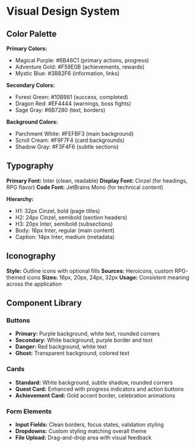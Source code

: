 # Visual Design System

## Color Palette

**Primary Colors:**
- Magical Purple: #6B46C1 (primary actions, progress)
- Adventure Gold: #F59E0B (achievements, rewards)
- Mystic Blue: #3B82F6 (information, links)

**Secondary Colors:**
- Forest Green: #10B981 (success, completed)
- Dragon Red: #EF4444 (warnings, boss fights)
- Sage Gray: #6B7280 (text, borders)

**Background Colors:**
- Parchment White: #FEFBF3 (main background)
- Scroll Cream: #F9F7F4 (card backgrounds)
- Shadow Gray: #F3F4F6 (subtle sections)

## Typography

**Primary Font:** Inter (clean, readable)
**Display Font:** Cinzel (for headings, RPG flavor)
**Code Font:** JetBrains Mono (for technical content)

**Hierarchy:**
- H1: 32px Cinzel, bold (page titles)
- H2: 24px Cinzel, semibold (section headers)
- H3: 20px Inter, semibold (subsections)
- Body: 16px Inter, regular (main content)
- Caption: 14px Inter, medium (metadata)

## Iconography

**Style:** Outline icons with optional fills
**Sources:** Heroicons, custom RPG-themed icons
**Sizes:** 16px, 20px, 24px, 32px
**Usage:** Consistent meaning across the application

## Component Library

### Buttons
- **Primary:** Purple background, white text, rounded corners
- **Secondary:** White background, purple border and text
- **Danger:** Red background, white text
- **Ghost:** Transparent background, colored text

### Cards
- **Standard:** White background, subtle shadow, rounded corners
- **Quest Card:** Enhanced with progress indicators and action buttons
- **Achievement Card:** Gold accent border, celebration animations

### Form Elements
- **Input Fields:** Clean borders, focus states, validation styling
- **Dropdowns:** Custom styling matching overall theme
- **File Upload:** Drag-and-drop area with visual feedback